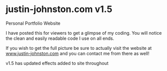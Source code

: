 # justin-johnston.com v1.5
Personal Portfolio Website

I have posted this for viewers to get a glimpse of my coding.
You will notice the clean and easily readable code I use on all ends.

If you wish to get the full picture be sure to actually visit the website at www.justin-johnston.com and you can contact me from there as well!


v1.5 has updated effects added to site throughout
